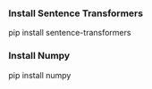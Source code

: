 ### Install Sentence Transformers
pip install sentence-transformers

### Install Numpy
pip install numpy

